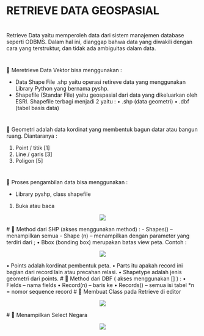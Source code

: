 # RETRIEVE DATA GEOSPASIAL

# 
Retrieve Data yaitu memperoleh data dari sistem manajemen 
database seperti ODBMS. Dalam hal ini, dianggap bahwa data 
yang diwakili dengan cara yang terstruktur, dan tidak ada 
ambiguitas dalam data.
# 
	Meretrieve Data Vektor bisa menggunakan :
-	Data Shape File .shp yaitu operasi retireve data yang menggunakan 
Library Python yang bernama pyshp.
-	Shapefile (Standar File) yaitu geospasial dari data yang dikeluarkan 
oleh ESRI. Shapefile terbagi menjadi 2 yaitu :
•	.shp (data geometri)
•	.dbf (tabel basis data)
# 
	Geometri adalah data kordinat yang membentuk bagun datar atau bangun 
ruang. Diantaranya :
1.	Point / titik [1]
2.	Line / garis [3]	
3.	Poligon [5]
# 
	Proses pengambilan data bisa menggunakan :
-	Library pyshp, class shapefile
1.	Buka atau baca 
<p align="center">
   <img src="../../../img/pertemuan 4.jpg"></p>
 # 
 	Method dari SHP  (akses menggunakan method) :
-	Shapes() – menampilkan semua
-	Shape (n) – menampilkan dengan parameter yang terdiri dari ;
•	Bbox (bonding box) merupakan batas view peta.
Contoh :
<p align="center">
   <img src="../../../img/bounding box.jpg"></p>
•	Points adalah kordinat pembentuk peta.
•	Parts  itu apakah record ini bagian dari record lain atau precahan relasi.
•	Shapetype adalah jenis geometri dari points.
# 
	Method dari DBF ( akses menggunakan [] ) :
•	Fields – nama fields
•	Record(n) – baris ke 
•	Records() – semua isi tabel
*n = nomor sequence record
# 
	Membuat Class pada Retrieve di editor
<p align="center">
   <img src="../../../img/tugasrahma-py.jpg"></p>
# 
	Menampilkan Select Negara
<p align="center">
   <img src="../../../img/tugasrahma-pyc.jpg"></p>
